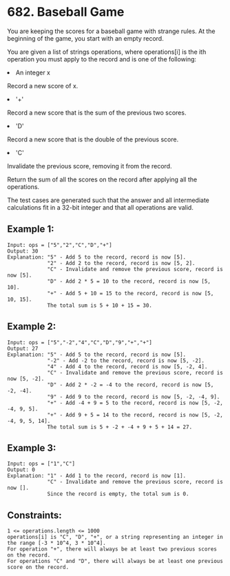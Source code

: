 # 682. Baseball Game
     
You are keeping the scores for a baseball game with strange rules. At the beginning of the game, you start with an empty record.

You are given a list of strings operations, where operations[i] is the ith operation you must apply to the record and is one of the following:

<li>An integer x

Record a new score of x.
</li>

<li>'+'

Record a new score that is the sum of the previous two scores.
</li>
<li>'D'

Record a new score that is the double of the previous score.
</li>
<li>'C'

Invalidate the previous score, removing it from the record.
</li>

Return the sum of all the scores on the record after applying all the operations.

The test cases are generated such that the answer and all intermediate calculations fit in a 32-bit integer and that all operations are valid.

## Example 1:

    Input: ops = ["5","2","C","D","+"]
    Output: 30
    Explanation: "5" - Add 5 to the record, record is now [5].
                 "2" - Add 2 to the record, record is now [5, 2].
                 "C" - Invalidate and remove the previous score, record is now [5].
                 "D" - Add 2 * 5 = 10 to the record, record is now [5, 10].
                 "+" - Add 5 + 10 = 15 to the record, record is now [5, 10, 15].
                 The total sum is 5 + 10 + 15 = 30.
## Example 2:

    Input: ops = ["5","-2","4","C","D","9","+","+"]
    Output: 27
    Explanation: "5" - Add 5 to the record, record is now [5].
                 "-2" - Add -2 to the record, record is now [5, -2].
                 "4" - Add 4 to the record, record is now [5, -2, 4].
                 "C" - Invalidate and remove the previous score, record is now [5, -2].
                 "D" - Add 2 * -2 = -4 to the record, record is now [5, -2, -4].
                 "9" - Add 9 to the record, record is now [5, -2, -4, 9].
                 "+" - Add -4 + 9 = 5 to the record, record is now [5, -2, -4, 9, 5].
                 "+" - Add 9 + 5 = 14 to the record, record is now [5, -2, -4, 9, 5, 14].
                 The total sum is 5 + -2 + -4 + 9 + 5 + 14 = 27.

## Example 3:

    Input: ops = ["1","C"]
    Output: 0
    Explanation: "1" - Add 1 to the record, record is now [1].
                 "C" - Invalidate and remove the previous score, record is now [].
                 Since the record is empty, the total sum is 0.

## Constraints:

    1 <= operations.length <= 1000
    operations[i] is "C", "D", "+", or a string representing an integer in the range [-3 * 10^4, 3 * 10^4].
    For operation "+", there will always be at least two previous scores on the record.
    For operations "C" and "D", there will always be at least one previous score on the record.